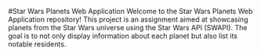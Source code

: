 #Star Wars Planets Web Application
Welcome to the Star Wars Planets Web Application repository! This project is an assignment aimed at showcasing planets from the Star Wars universe using the Star Wars API (SWAPI). The goal is to not only display information about each planet but also list its notable residents.
